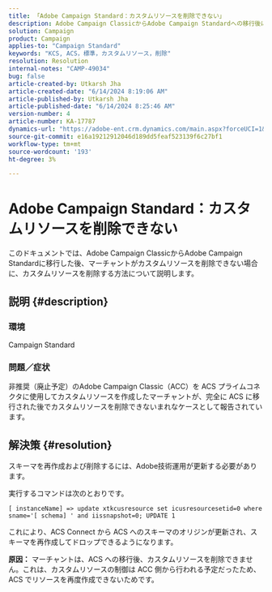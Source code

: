```yaml
---
title: 「Adobe Campaign Standard：カスタムリソースを削除できない」
description: Adobe Campaign ClassicからAdobe Campaign Standardへの移行後にマーチャントがカスタムリソースを削除できない問題を解決する方法を説明します。
solution: Campaign
product: Campaign
applies-to: "Campaign Standard"
keywords: "KCS, ACS，標準，カスタムリソース，削除"
resolution: Resolution
internal-notes: "CAMP-49034"
bug: false
article-created-by: Utkarsh Jha
article-created-date: "6/14/2024 8:19:06 AM"
article-published-by: Utkarsh Jha
article-published-date: "6/14/2024 8:25:46 AM"
version-number: 4
article-number: KA-17787
dynamics-url: "https://adobe-ent.crm.dynamics.com/main.aspx?forceUCI=1&pagetype=entityrecord&etn=knowledgearticle&id=7b1e80c2-262a-ef11-840a-000d3a5a67ba"
source-git-commit: e16a19212912046d189dd5feaf523139f6c27bf1
workflow-type: tm+mt
source-wordcount: '193'
ht-degree: 3%

---
```


# Adobe Campaign Standard：カスタムリソースを削除できない


このドキュメントでは、Adobe Campaign ClassicからAdobe Campaign Standardに移行した後、マーチャントがカスタムリソースを削除できない場合に、カスタムリソースを削除する方法について説明します。

## 説明 {#description}


### <b>環境</b>

Campaign Standard



### <b>問題／症状</b>

非推奨（廃止予定）のAdobe Campaign Classic（ACC）を ACS プライムコネクタに使用してカスタムリソースを作成したマーチャントが、完全に ACS に移行された後でカスタムリソースを削除できないまれなケースとして報告されています。


## 解決策 {#resolution}


スキーマを再作成および削除するには、Adobe技術運用が更新する必要があります。

実行するコマンドは次のとおりです。

`[ instanceName] => update xtkcusresource set icusresourcesetid=0 where sname='[ schema] ' and iissnapshot=0; UPDATE 1`

これにより、ACS Connect から ACS へのスキーマのオリジンが更新され、スキーマを再作成してドロップできるようになります。


<b>原因：</b>
マーチャントは、ACS への移行後、カスタムリソースを削除できません。これは、カスタムリソースの制御は ACC 側から行われる予定だったため、ACS でリソースを再度作成できないためです。

